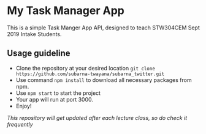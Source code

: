 # My Task Manager App

This is a simple Task Manger App API, designed to teach STW304CEM Sept 2019 Intake Students.

## Usage guideline

- Clone the repository at your desired location `git clone https://github.com/subarna-twayana/subarna_twitter.git`
- Use command `npm install` to download all necessary packages from npm.
- Use `npm start` to start the project
- Your app will run at port 3000.
- Enjoy!


*This repository will get updated after each lecture class, so do check it frequently*
